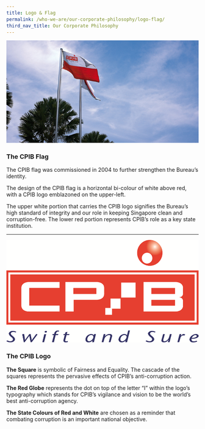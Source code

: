 ```yaml
---
title: Logo & Flag
permalink: /who-we-are/our-corporate-philosophy/logo-flag/
third_nav_title: Our Corporate Philosophy
---
```


<img src="/images/who-we-are_cpib-flag.jpg" alt="cpib flag">

### **The CPIB Flag**

The CPIB flag was commissioned in 2004 to further strengthen the Bureau’s identity.

The design of the CPIB flag is a horizontal bi-colour of white above red, with a CPIB logo emblazoned on the upper-left.

The upper white portion that carries the CPIB logo signifies the Bureau’s high standard of integrity and our role in keeping Singapore clean and corruption-free. The lower red portion represents CPIB’s role as a key state institution.

<hr color="#f0f4f6" size="1" width="100%">

<img src="/images/cpib logo - colour.png" alt="cpib logo">

### **The CPIB Logo**

**The Square** is symbolic of Fairness and Equality. The cascade of the squares represents the pervasive effects of CPIB’s anti-corruption action.

**The Red Globe** represents the dot on top of the letter “I” within the logo’s typography which stands for CPIB’s vigilance and vision to be the world’s best anti-corruption agency.

**The State Colours of Red and White** are chosen as a reminder that combating corruption is an important national objective.
